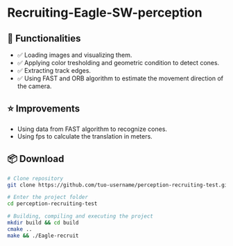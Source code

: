 # Recruiting-Eagle-SW-perception

## 🚀 Functionalities

- ✅ Loading images and visualizing them.
- ✅ Applying color tresholding and geometric condition to detect cones.
- ✅ Extracting track edges.
- ✅ Using FAST and ORB algorithm to estimate the movement direction of the camera.

## ⭐ Improvements

- Using data from FAST algorithm to recognize cones.
- Using fps to calculate the translation in meters.

## 📦 Download

```bash
# Clone repository
git clone https://github.com/tuo-username/perception-recruiting-test.git

# Enter the project folder
cd perception-recruiting-test

# Building, compiling and executing the project
mkdir build && cd build
cmake ..
make && ./Eagle-recruit
